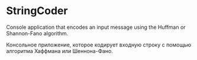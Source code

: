 # StringCoder
Console application that encodes an input message using the Huffman or Shannon-Fano algorithm.

Консольное приложение, которое кодирует входную строку с помощью алгоритма Хаффмана или Шеннона-Фано.

